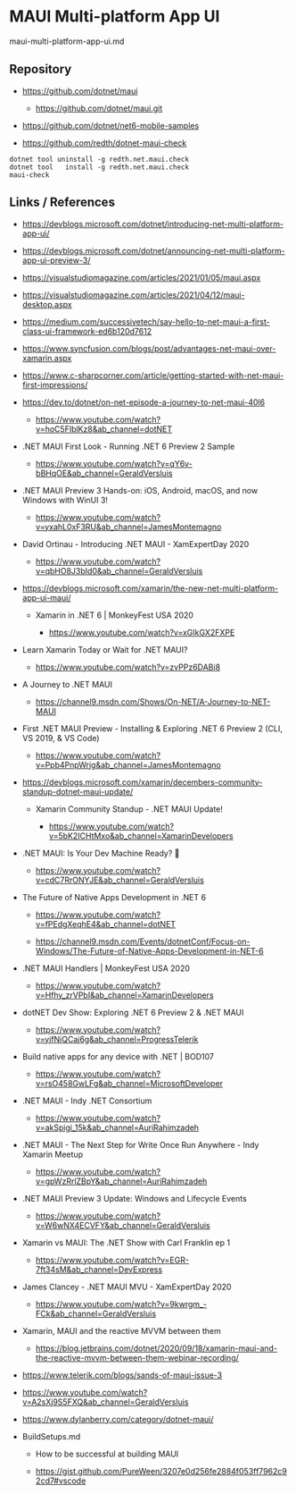 # MAUI Multi-platform App UI

maui-multi-platform-app-ui.md

## Repository

*   https://github.com/dotnet/maui

    *   https://github.com/dotnet/maui.git

*   https://github.com/dotnet/net6-mobile-samples

*   https://github.com/redth/dotnet-maui-check

```
dotnet tool uninstall -g redth.net.maui.check 
dotnet tool   install -g redth.net.maui.check 
maui-check
```

## Links / References

*   https://devblogs.microsoft.com/dotnet/introducing-net-multi-platform-app-ui/

*   https://devblogs.microsoft.com/dotnet/announcing-net-multi-platform-app-ui-preview-3/

*   https://visualstudiomagazine.com/articles/2021/01/05/maui.aspx

*   https://visualstudiomagazine.com/articles/2021/04/12/maui-desktop.aspx

*   https://medium.com/successivetech/say-hello-to-net-maui-a-first-class-ui-framework-ed6b120d7612

*   https://www.syncfusion.com/blogs/post/advantages-net-maui-over-xamarin.aspx

*   https://www.c-sharpcorner.com/article/getting-started-with-net-maui-first-impressions/

*   https://dev.to/dotnet/on-net-episode-a-journey-to-net-maui-40l6

    *   https://www.youtube.com/watch?v=hoC5FIblKz8&ab_channel=dotNET

*   .NET MAUI First Look - Running .NET 6 Preview 2 Sample

    *   https://www.youtube.com/watch?v=qY6v-bBHqOE&ab_channel=GeraldVersluis

*   .NET MAUI Preview 3 Hands-on: iOS, Android, macOS, and now Windows with WinUI 3!

    *   https://www.youtube.com/watch?v=yxahL0xF3RU&ab_channel=JamesMontemagno

*   David Ortinau - Introducing .NET MAUI - XamExpertDay 2020

    *   https://www.youtube.com/watch?v=qbHO8J3bId0&ab_channel=GeraldVersluis

*   https://devblogs.microsoft.com/xamarin/the-new-net-multi-platform-app-ui-maui/

    *   Xamarin in .NET 6 | MonkeyFest USA 2020
    
        *   https://www.youtube.com/watch?v=xGIkGX2FXPE

*   Learn Xamarin Today or Wait for .NET MAUI?

    *   https://www.youtube.com/watch?v=zvPPz6DABi8

*   A Journey to .NET MAUI

    *   https://channel9.msdn.com/Shows/On-NET/A-Journey-to-NET-MAUI

*   First .NET MAUI Preview - Installing & Exploring .NET 6 Preview 2 (CLI, VS 2019, & VS Code)

    *   https://www.youtube.com/watch?v=Ppb4PnpWrjg&ab_channel=JamesMontemagno

*   https://devblogs.microsoft.com/xamarin/decembers-community-standup-dotnet-maui-update/

    *   Xamarin Community Standup - .NET MAUI Update!
    
        *   https://www.youtube.com/watch?v=5bK2ICHtMxo&ab_channel=XamarinDevelopers

*   .NET MAUI: Is Your Dev Machine Ready? 💉

    *   https://www.youtube.com/watch?v=cdC7RrONYJE&ab_channel=GeraldVersluis   

*   The Future of Native Apps Development in .NET 6

    *   https://www.youtube.com/watch?v=fPEdgXeqhE4&ab_channel=dotNET

    *   https://channel9.msdn.com/Events/dotnetConf/Focus-on-Windows/The-Future-of-Native-Apps-Development-in-NET-6

*   .NET MAUI Handlers | MonkeyFest USA 2020
    
    *   https://www.youtube.com/watch?v=Hfhy_zrVPbI&ab_channel=XamarinDevelopers

*   dotNET Dev Show: Exploring .NET 6 Preview 2 & .NET MAUI

    *   https://www.youtube.com/watch?v=yjfNiQCaj6g&ab_channel=ProgressTelerik

*   Build native apps for any device with .NET | BOD107

    *   https://www.youtube.com/watch?v=rsO458GwLFg&ab_channel=MicrosoftDeveloper

*   .NET MAUI - Indy .NET Consortium

    *   https://www.youtube.com/watch?v=akSpigi_15k&ab_channel=AuriRahimzadeh

*   .NET MAUI - The Next Step for Write Once Run Anywhere - Indy Xamarin Meetup

    *   https://www.youtube.com/watch?v=gpWzRrlZBpY&ab_channel=AuriRahimzadeh

*   .NET MAUI Preview 3 Update: Windows and Lifecycle Events

    *   https://www.youtube.com/watch?v=W6wNX4ECVFY&ab_channel=GeraldVersluis

*   Xamarin vs MAUI: The .NET Show with Carl Franklin ep 1

    *   https://www.youtube.com/watch?v=EGR-7ft34sM&ab_channel=DevExpress

*   James Clancey - .NET MAUI MVU - XamExpertDay 2020

    *   https://www.youtube.com/watch?v=9kwrgm_-FCk&ab_channel=GeraldVersluis

*   Xamarin, MAUI and the reactive MVVM between them

    *   https://blog.jetbrains.com/dotnet/2020/09/18/xamarin-maui-and-the-reactive-mvvm-between-them-webinar-recording/

*   https://www.telerik.com/blogs/sands-of-maui-issue-3

*   https://www.youtube.com/watch?v=A2sXj9S5FXQ&ab_channel=GeraldVersluis

*   https://www.dylanberry.com/category/dotnet-maui/


*   BuildSetups.md

    *   How to be successful at building MAUI

    *   https://gist.github.com/PureWeen/3207e0d256fe2884f053ff7962c92cd7#vscode
